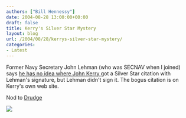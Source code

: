 ```yaml
---
authors: ["Bill Hennessy"]
date: 2004-08-28 13:00:00+00:00
draft: false
title: Kerry's Silver Star Mystery
layout: blog
url: /2004/08/28/kerrys-silver-star-mystery/
categories:
- Latest
---
```


Former Navy Secretary John Lehman (who was SECNAV when I joined) says [he has no idea where John Kerry ](https://www.suntimes.com/output/elect/cst-nws-lips28.html)got a Silver Star citation with Lehman's signature, but Lehman didn't sign it. The bogus citation is on Kerry's own web site.




Nod to [Drudge](https://www.drudgereport.com)

![](https://blog.billhennessy.com/aggbug.aspx?PostID=616)

